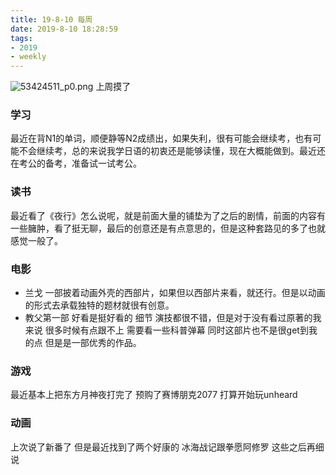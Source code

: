 ```yaml
---
title: 19-8-10 每周
date: 2019-8-10 18:28:59
tags: 
- 2019
- weekly
---
```


![53424511_p0.png](https://i.loli.net/2019/08/10/8rBUqfiNSYPGxDo.png)
上周摸了
<!-- more-->
### 学习
最近在背N1的单词，顺便静等N2成绩出，如果失利，很有可能会继续考，也有可能不会继续考，总的来说我学日语的初衷还是能够读懂，现在大概能做到。最近还在考公的备考，准备试一试考公。

### 读书
最近看了《夜行》怎么说呢，就是前面大量的铺垫为了之后的剧情，前面的内容有一些臃肿，看了挺无聊，最后的创意还是有点意思的，但是这种套路见的多了也就感觉一般了。

### 电影
- 兰戈 一部披着动画外壳的西部片，如果但以西部片来看，就还行。但是以动画的形式去承载独特的题材就很有创意。
- 教父第一部 好看是挺好看的 细节 演技都很不错，但是对于没有看过原著的我来说 很多时候有点跟不上 需要看一些科普弹幕 同时这部片也不是很get到我的点 但是是一部优秀的作品。

### 游戏
最近基本上把东方月神夜打完了 预购了赛博朋克2077 打算开始玩unheard

### 动画
上次说了新番了 但是最近找到了两个好康的  冰海战记跟拳愿阿修罗 这些之后再细说 
